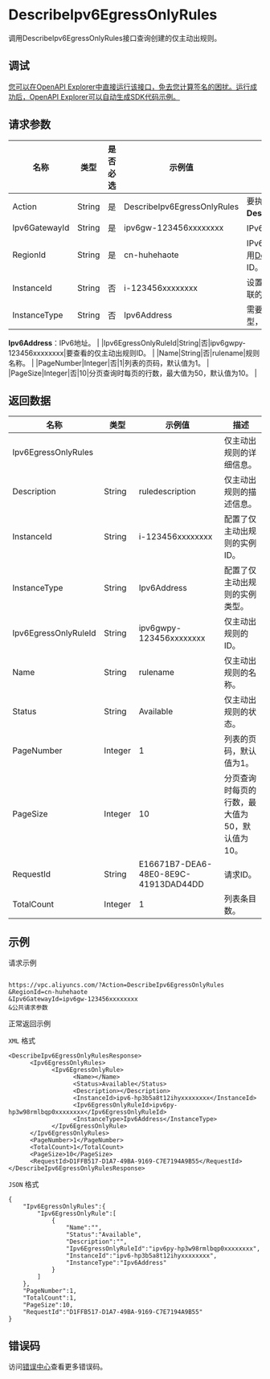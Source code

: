 # DescribeIpv6EgressOnlyRules

调用DescribeIpv6EgressOnlyRules接口查询创建的仅主动出规则。

## 调试

[您可以在OpenAPI Explorer中直接运行该接口，免去您计算签名的困扰。运行成功后，OpenAPI Explorer可以自动生成SDK代码示例。](https://api.aliyun.com/#product=Vpc&api=DescribeIpv6EgressOnlyRules&type=RPC&version=2016-04-28)

## 请求参数

|名称|类型|是否必选|示例值|描述|
|--|--|----|---|--|
|Action|String|是|DescribeIpv6EgressOnlyRules|要执行的操作，取值：**DescribeIpv6EgressOnlyRules**。 |
|Ipv6GatewayId|String|是|ipv6gw-123456xxxxxxxx|IPv6网关的ID。 |
|RegionId|String|是|cn-huhehaote|IPv6网关的地域ID。您可以通过调用[DescribeRegions](~~36063~~)接口获取地域ID。 |
|InstanceId|String|否|i-123456xxxxxxxx|设置了仅主动出规则的IPv6地址关联的实例ID。 |
|InstanceType|String|否|Ipv6Address|需要设置仅主动出规则的实例类型，取值：

 **Ipv6Address**：IPv6地址。 |
|Ipv6EgressOnlyRuleId|String|否|ipv6gwpy-123456xxxxxxxx|要查看的仅主动出规则ID。 |
|Name|String|否|rulename|规则名称。 |
|PageNumber|Integer|否|1|列表的页码，默认值为1。 |
|PageSize|Integer|否|10|分页查询时每页的行数，最大值为50，默认值为10。 |

## 返回数据

|名称|类型|示例值|描述|
|--|--|---|--|
|Ipv6EgressOnlyRules| | |仅主动出规则的详细信息。 |
|Description|String|ruledescription|仅主动出规则的描述信息。 |
|InstanceId|String|i-123456xxxxxxxx|配置了仅主动出规则的实例ID。 |
|InstanceType|String|Ipv6Address|配置了仅主动出规则的实例类型。 |
|Ipv6EgressOnlyRuleId|String|ipv6gwpy-123456xxxxxxxx|仅主动出规则的ID。 |
|Name|String|rulename|仅主动出规则的名称。 |
|Status|String|Available|仅主动出规则的状态。 |
|PageNumber|Integer|1|列表的页码，默认值为1。 |
|PageSize|Integer|10|分页查询时每页的行数，最大值为50，默认值为10。 |
|RequestId|String|E16671B7-DEA6-48E0-8E9C-41913DAD44DD|请求ID。 |
|TotalCount|Integer|1|列表条目数。 |

## 示例

请求示例

```

https://vpc.aliyuncs.com/?Action=DescribeIpv6EgressOnlyRules
&RegionId=cn-huhehaote
&Ipv6GatewayId=ipv6gw-123456xxxxxxxx
&公共请求参数

```

正常返回示例

`XML` 格式

```
<DescribeIpv6EgressOnlyRulesResponse>
	  <Ipv6EgressOnlyRules>
		    <Ipv6EgressOnlyRule>
			      <Name></Name>
			      <Status>Available</Status>
			      <Description></Description>
			      <InstanceId>ipv6-hp3b5a8t12ihyxxxxxxxx</InstanceId>
			      <Ipv6EgressOnlyRuleId>ipv6py-hp3w98rmlbqp0xxxxxxxx</Ipv6EgressOnlyRuleId>
			      <InstanceType>Ipv6Address</InstanceType>
		    </Ipv6EgressOnlyRule>
	  </Ipv6EgressOnlyRules>
	  <PageNumber>1</PageNumber>
	  <TotalCount>1</TotalCount>
	  <PageSize>10</PageSize>
	  <RequestId>D1FFB517-D1A7-49BA-9169-C7E7194A9B55</RequestId>
</DescribeIpv6EgressOnlyRulesResponse>
```

`JSON` 格式

```
{
	"Ipv6EgressOnlyRules":{
		"Ipv6EgressOnlyRule":[
			{
				"Name":"",
				"Status":"Available",
				"Description":"",
				"Ipv6EgressOnlyRuleId":"ipv6py-hp3w98rmlbqp0xxxxxxxx",
				"InstanceId":"ipv6-hp3b5a8t12ihyxxxxxxxx",
				"InstanceType":"Ipv6Address"
			}
		]
	},
	"PageNumber":1,
	"TotalCount":1,
	"PageSize":10,
	"RequestId":"D1FFB517-D1A7-49BA-9169-C7E7194A9B55"
}
```

## 错误码

访问[错误中心](https://error-center.alibabacloud.com/status/product/Vpc)查看更多错误码。

